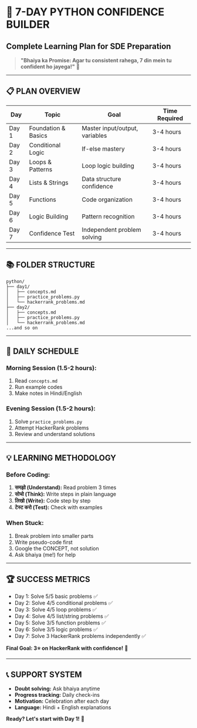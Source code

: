 # 🐍 **7-DAY PYTHON CONFIDENCE BUILDER** 
## **Complete Learning Plan for SDE Preparation**

> **"Bhaiya ka Promise: Agar tu consistent rahega, 7 din mein tu confident ho jayega!"** 💪

---

## 📋 **PLAN OVERVIEW**

| Day | Topic | Goal | Time Required |
|-----|-------|------|---------------|
| Day 1 | Foundation & Basics | Master input/output, variables | 3-4 hours |
| Day 2 | Conditional Logic | If-else mastery | 3-4 hours |
| Day 3 | Loops & Patterns | Loop logic building | 3-4 hours |
| Day 4 | Lists & Strings | Data structure confidence | 3-4 hours |
| Day 5 | Functions | Code organization | 3-4 hours |
| Day 6 | Logic Building | Pattern recognition | 3-4 hours |
| Day 7 | Confidence Test | Independent problem solving | 3-4 hours |

---

## 📚 **FOLDER STRUCTURE**
```
python/
├── day1/
│   ├── concepts.md
│   ├── practice_problems.py
│   └── hackerrank_problems.md
├── day2/
│   ├── concepts.md
│   ├── practice_problems.py
│   └── hackerrank_problems.md
...and so on
```

---

## 🎯 **DAILY SCHEDULE**

### **Morning Session (1.5-2 hours):**
1. Read `concepts.md` 
2. Run example codes
3. Make notes in Hindi/English

### **Evening Session (1.5-2 hours):**
1. Solve `practice_problems.py`
2. Attempt HackerRank problems
3. Review and understand solutions

---

## 💡 **LEARNING METHODOLOGY**

### **Before Coding:**
1. **समझो (Understand):** Read problem 3 times
2. **सोचो (Think):** Write steps in plain language  
3. **लिखो (Write):** Code step by step
4. **टेस्ट करो (Test):** Check with examples

### **When Stuck:**
1. Break problem into smaller parts
2. Write pseudo-code first
3. Google the CONCEPT, not solution
4. Ask bhaiya (me!) for help

---

## 🏆 **SUCCESS METRICS**
- Day 1: Solve 5/5 basic problems ✅
- Day 2: Solve 4/5 conditional problems ✅
- Day 3: Solve 4/5 loop problems ✅
- Day 4: Solve 4/5 list/string problems ✅
- Day 5: Solve 3/5 function problems ✅
- Day 6: Solve 3/5 logic problems ✅
- Day 7: Solve 3 HackerRank problems independently ✅

**Final Goal: 3⭐ on HackerRank with confidence!** 🌟

---

## 📞 **SUPPORT SYSTEM**
- **Doubt solving:** Ask bhaiya anytime
- **Progress tracking:** Daily check-ins
- **Motivation:** Celebration after each day
- **Language:** Hindi + English explanations

**Ready? Let's start with Day 1!** 🚀
